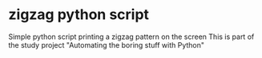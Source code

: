 # zigzag python script
Simple python script printing a zigzag pattern on the screen
This is part of the study project "Automating the boring stuff with Python"
